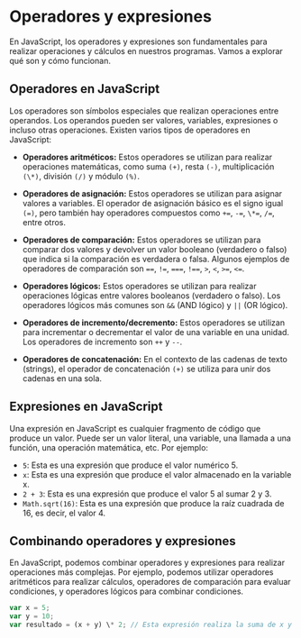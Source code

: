 # Operadores y expresiones

En JavaScript, los operadores y expresiones son fundamentales para realizar operaciones y cálculos en nuestros programas. Vamos a explorar qué son y cómo funcionan.

## Operadores en JavaScript

Los operadores son símbolos especiales que realizan operaciones entre operandos. Los operandos pueden ser valores, variables, expresiones o incluso otras operaciones. Existen varios tipos de operadores en JavaScript:

- **Operadores aritméticos:** Estos operadores se utilizan para realizar operaciones matemáticas, como suma `(+)`, resta `(-)`, multiplicación `(\*)`, división `(/)` y módulo `(%)`.

- **Operadores de asignación:** Estos operadores se utilizan para asignar valores a variables. El operador de asignación básico es el signo igual `(=)`, pero también hay operadores compuestos como `+=`, `-=`, `\*=`, `/=`, entre otros.

- **Operadores de comparación:** Estos operadores se utilizan para comparar dos valores y devolver un valor booleano (verdadero o falso) que indica si la comparación es verdadera o falsa. Algunos ejemplos de operadores de comparación son `==`, `!=`, `===`, `!==`, `>`, `<`, `>=`, `<=`.

- **Operadores lógicos:** Estos operadores se utilizan para realizar operaciones lógicas entre valores booleanos (verdadero o falso). Los operadores lógicos más comunes son `&&` (AND lógico) y `||` (OR lógico).

- **Operadores de incremento/decremento:** Estos operadores se utilizan para incrementar o decrementar el valor de una variable en una unidad. Los operadores de incremento son `++` y `--`.

- **Operadores de concatenación:** En el contexto de las cadenas de texto (strings), el operador de concatenación `(+)` se utiliza para unir dos cadenas en una sola.

## Expresiones en JavaScript

Una expresión en JavaScript es cualquier fragmento de código que produce un valor. Puede ser un valor literal, una variable, una llamada a una función, una operación matemática, etc. Por ejemplo:

- `5`: Esta es una expresión que produce el valor numérico 5.
- `x`: Esta es una expresión que produce el valor almacenado en la variable x.
- `2 + 3`: Esta es una expresión que produce el valor 5 al sumar 2 y 3.
- `Math.sqrt(16)`: Esta es una expresión que produce la raíz cuadrada de 16, es decir, el valor 4.

## Combinando operadores y expresiones

En JavaScript, podemos combinar operadores y expresiones para realizar operaciones más complejas. Por ejemplo, podemos utilizar operadores aritméticos para realizar cálculos, operadores de comparación para evaluar condiciones, y operadores lógicos para combinar condiciones.

```js
var x = 5;
var y = 10;
var resultado = (x + y) \* 2; // Esta expresión realiza la suma de x y y, luego multiplica el resultado por 2.
```
